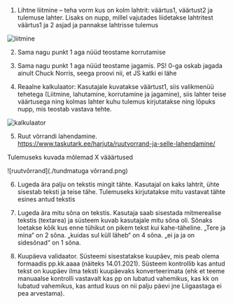  1. Lihtne liitmine – teha vorm kus on kolm lahtrit: väärtus1, väärtust2 ja tulemuse lahter. Lisaks on nupp, millel vajutades liidetakse lahtritest väärtus1 ja 2 asjad ja pannakse lahtrisse tulemus

 ![liitmine](./liitmine.png)

2. Sama nagu punkt 1 aga nüüd teostame korrutamise

3. Sama nagu punkt 1 aga nüüd teostame jagamis. PS! 0-ga oskab jagada ainult Chuck Norris, seega proovi nii, et JS katki ei lähe

4. Reaalne kalkulaator: Kasutajale kuvatakse väärtust1, siis valikmenüü tehetega (Liitmine, lahutamine, korrutamine ja jagamine), siis lahter teise väärtusega ning kolmas lahter kuhu tulemus kirjutatakse ning lõpuks nupp, mis teostab vastava tehte.

![kalkulaator](./kalkulaator.png) 
 
5. Ruut võrrandi lahendamine. https://www.taskutark.ee/harjuta/ruutvorrand-ja-selle-lahendamine/
 
 Tulemuseks kuvada mõlemad X vääärtused

 ![ruutvõrrand](./tundmatuga võrrand.png)

6. Lugeda ära palju on tekstis mingit tähte. Kasutajal on kaks lahtrit, ühte sisestab teksti ja teise tähe. Tulemuseks kirjutatakse mitu vastavat tähte esines antud tekstis

7. Lugeda ära mitu sõna on tekstis. Kasutaja saab sisestada mitmerealise tekstis (textarea) ja süsteem kuvab kasutajale mitu sõna oli. Sõnaks loetakse kõik kus enne tühikut on pikem tekst kui kahe-täheline. „Tere ja mina“ on 2 sõna. „kuidas sul küll läheb“ on 4 sõna. „ei ja ja on sidesõnad“ on 1 sõna.

8. Kuupäeva validaator. Süsteemi sisestatakse kuupäev, mis peab olema formaadis pp.kk.aaaa (näiteks 14.01.2021). Süsteem kontrollib kas antud tekst on kuupäev ilma teksti kuupäevaks konverteerimata (ehk et teeme manuaalse kontrolli vastavalt kas pp on lubatud vahemikus, kas kk on lubatud vahemikus, kas antud kuus on nii palju päevi jne Liigaastaga ei pea arvestama).
